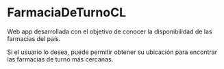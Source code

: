 # FarmaciaDeTurnoCL

Web app desarrollada con el objetivo de conocer la disponibilidad de las farmacias del país.

Si el usuario lo desea, puede permitir obtener su ubicación para encontrar las farmacias de turno más cercanas.
